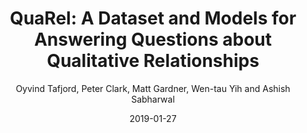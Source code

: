 ---
title: "QuaRel: A Dataset and Models for Answering Questions about Qualitative Relationships"
collection: publications
permalink: /publication/2019-01-27-0072
date: 2019-01-27
author: 'Oyvind Tafjord, Peter Clark, Matt Gardner, Wen-tau Yih and Ashish Sabharwal'
venue: 'AAAI-2019'
biburl: '../publications/2019-01-27-0072.txt'
---